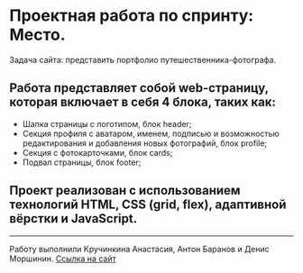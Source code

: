 # Проектная работа по спринту: Место.
Задача сайта: представить портфолио путешественника-фотографа.

## Работа представляет собой web-страницу, которая включает в себя 4 блока, таких как:
- Шапка страницы с логотипом, блок header;
- Секция профиля с аватаром, именем, подписью и возможностью редактирования и добавления новых фотографий, блок profile;
- Секция с фотокарточками, блок cards;
- Подвал страницы, блок footer;

## Проект реализован с использованием технологий HTML, CSS (grid, flex), адаптивной вёрстки и JavaScript.
***
Работу выполнили Кручинкина Анастасия, Антон Баранов и Денис Моршинин.
[Ссылка на сайт](https://a-kina00.github.io/mesto-project/)
